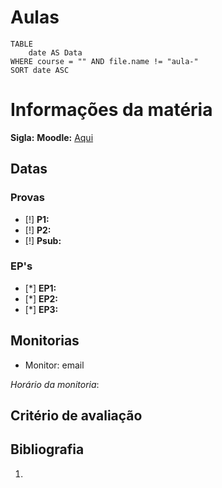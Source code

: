 # Aulas

```dataview
TABLE
	date AS Data
WHERE course = "" AND file.name != "aula-"
SORT date ASC
```


# Informações da matéria

**Sigla:** 
**Moodle:** [Aqui](moodle.com)

## Datas

### Provas
- [!] **P1:** 
- [!] **P2:** 
- [!] **Psub:** 

### EP's
- [*] **EP1:** 
- [*] **EP2:** 
- [*] **EP3:** 

## Monitorias

- Monitor: email

_Horário da monitoria_: 

## Critério de avaliação



## Bibliografia

1. 
